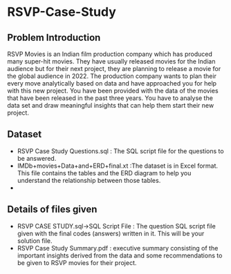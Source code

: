 # RSVP-Case-Study
## Problem Introduction

RSVP Movies is an Indian film production company which has produced many super-hit movies. They have usually released movies for the Indian audience but for their next project, they are planning to release a movie for the global audience in 2022.
The production company wants to plan their every move analytically based on data and have approached you for help with this new project. You have been provided with the data of the movies that have been released in the past three years. You have to analyse the data set and draw meaningful insights that can help them start their new project. 

## Dataset 

- RSVP Case Study Questions.sql : The SQL script file for the questions to be answered.
- IMDb+movies+Data+and+ERD+final.xt :The dataset is in Excel format. This file contains the tables and the ERD diagram to help you understand the relationship between those tables. 
- 

## Details of files given

- RSVP CASE STUDY.sql->SQL Script File : The question SQL script file given with the final codes (answers) written in it. This will be your solution file.
- RSVP Case Study Summary.pdf : executive summary consisting of the important insights derived from the data and some recommendations to be given to RSVP movies for their project.
